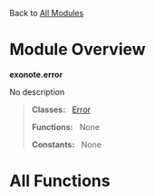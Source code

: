 Back to [All Modules](https://github.com/pyrustic/blob/master/docs/modules/README.md#readme)

# Module Overview

**exonote.error**
 
No description

> **Classes:** &nbsp; [Error](https://github.com/pyrustic/blob/master/docs/modules/content/exonote.error/content/classes/Error.md#class-error)
>
> **Functions:** &nbsp; None
>
> **Constants:** &nbsp; None

# All Functions



